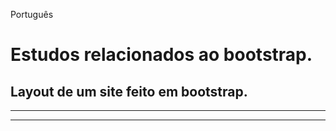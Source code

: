 Português
# Estudos relacionados ao bootstrap.
## Layout de um site feito em bootstrap.
 
------------------------------------------------------------------------------------------------------------------------------------------------------------------------------------
------------------------------------------------------------------------------------------------------------------------------------------------------------------------------------
